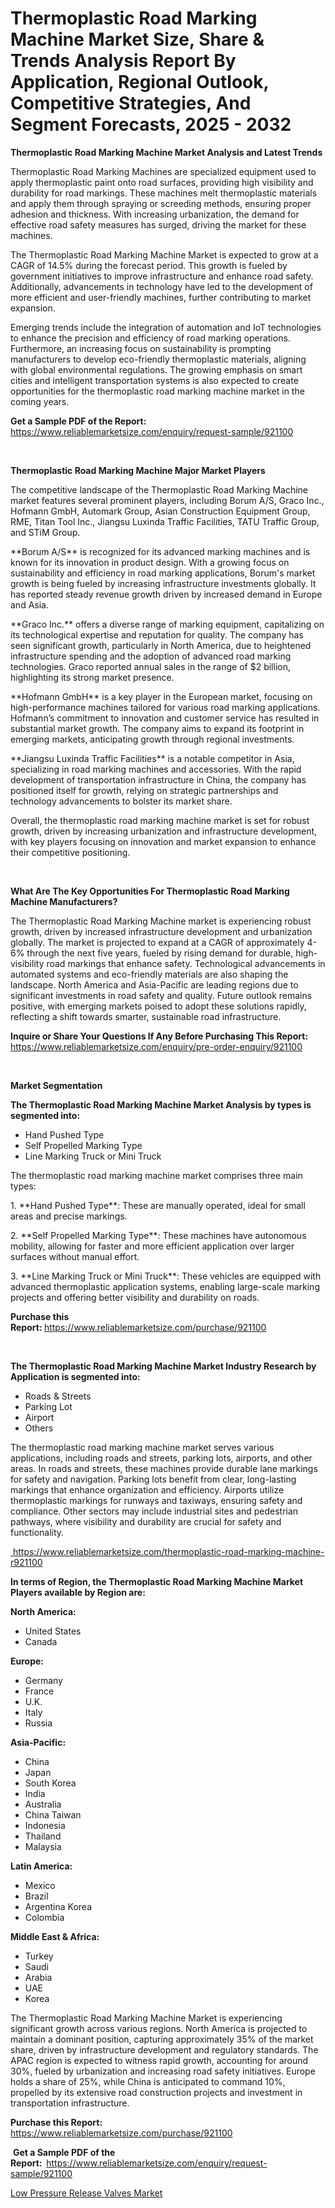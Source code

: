 <p><h1>Thermoplastic Road Marking Machine Market Size, Share & Trends Analysis Report By Application, Regional Outlook, Competitive Strategies, And Segment Forecasts, 2025 - 2032</h1></p><p><strong>Thermoplastic Road Marking Machine Market Analysis and Latest Trends</strong></p>
<p><p>Thermoplastic Road Marking Machines are specialized equipment used to apply thermoplastic paint onto road surfaces, providing high visibility and durability for road markings. These machines melt thermoplastic materials and apply them through spraying or screeding methods, ensuring proper adhesion and thickness. With increasing urbanization, the demand for effective road safety measures has surged, driving the market for these machines.</p><p>The Thermoplastic Road Marking Machine Market is expected to grow at a CAGR of 14.5% during the forecast period. This growth is fueled by government initiatives to improve infrastructure and enhance road safety. Additionally, advancements in technology have led to the development of more efficient and user-friendly machines, further contributing to market expansion. </p><p>Emerging trends include the integration of automation and IoT technologies to enhance the precision and efficiency of road marking operations. Furthermore, an increasing focus on sustainability is prompting manufacturers to develop eco-friendly thermoplastic materials, aligning with global environmental regulations. The growing emphasis on smart cities and intelligent transportation systems is also expected to create opportunities for the thermoplastic road marking machine market in the coming years.</p></p>
<p><strong>Get a Sample PDF of the Report:&nbsp;</strong> <a href="https://www.reliablemarketsize.com/enquiry/request-sample/921100?utm_campaign=3458&utm_medium=2&utm_source=Github&utm_content=ia&utm_term=08042025&utm_id=thermoplastic-road-marking-machine">https://www.reliablemarketsize.com/enquiry/request-sample/921100</a></p>
<p>&nbsp;</p>
<p><strong>Thermoplastic Road Marking Machine Major Market Players</strong></p>
<p><p>The competitive landscape of the Thermoplastic Road Marking Machine market features several prominent players, including Borum A/S, Graco Inc., Hofmann GmbH, Automark Group, Asian Construction Equipment Group, RME, Titan Tool Inc., Jiangsu Luxinda Traffic Facilities, TATU Traffic Group, and STiM Group. </p><p>**Borum A/S** is recognized for its advanced marking machines and is known for its innovation in product design. With a growing focus on sustainability and efficiency in road marking applications, Borum's market growth is being fueled by increasing infrastructure investments globally. It has reported steady revenue growth driven by increased demand in Europe and Asia.</p><p>**Graco Inc.** offers a diverse range of marking equipment, capitalizing on its technological expertise and reputation for quality. The company has seen significant growth, particularly in North America, due to heightened infrastructure spending and the adoption of advanced road marking technologies. Graco reported annual sales in the range of $2 billion, highlighting its strong market presence.</p><p>**Hofmann GmbH** is a key player in the European market, focusing on high-performance machines tailored for various road marking applications. Hofmann’s commitment to innovation and customer service has resulted in substantial market growth. The company aims to expand its footprint in emerging markets, anticipating growth through regional investments.</p><p>**Jiangsu Luxinda Traffic Facilities** is a notable competitor in Asia, specializing in road marking machines and accessories. With the rapid development of transportation infrastructure in China, the company has positioned itself for growth, relying on strategic partnerships and technology advancements to bolster its market share.</p><p>Overall, the thermoplastic road marking machine market is set for robust growth, driven by increasing urbanization and infrastructure development, with key players focusing on innovation and market expansion to enhance their competitive positioning.</p></p>
<p>&nbsp;</p>
<p><strong>What Are The Key Opportunities For Thermoplastic Road Marking Machine Manufacturers?</strong></p>
<p><p>The Thermoplastic Road Marking Machine market is experiencing robust growth, driven by increased infrastructure development and urbanization globally. The market is projected to expand at a CAGR of approximately 4-6% through the next five years, fueled by rising demand for durable, high-visibility road markings that enhance safety. Technological advancements in automated systems and eco-friendly materials are also shaping the landscape. North America and Asia-Pacific are leading regions due to significant investments in road safety and quality. Future outlook remains positive, with emerging markets poised to adopt these solutions rapidly, reflecting a shift towards smarter, sustainable road infrastructure.</p></p>
<p><strong>Inquire or Share Your Questions If Any Before Purchasing This Report:</strong> <a href="https://www.reliablemarketsize.com/enquiry/pre-order-enquiry/921100?utm_campaign=3458&utm_medium=2&utm_source=Github&utm_content=ia&utm_term=08042025&utm_id=thermoplastic-road-marking-machine">https://www.reliablemarketsize.com/enquiry/pre-order-enquiry/921100</a></p>
<p>&nbsp;</p>
<p><strong>Market Segmentation</strong></p>
<p><strong>The Thermoplastic Road Marking Machine Market Analysis by types is segmented into:</strong></p>
<p><ul><li>Hand Pushed Type</li><li>Self Propelled Marking Type</li><li>Line Marking Truck or Mini Truck</li></ul></p>
<p><p>The thermoplastic road marking machine market comprises three main types: </p><p>1. **Hand Pushed Type**: These are manually operated, ideal for small areas and precise markings. </p><p>2. **Self Propelled Marking Type**: These machines have autonomous mobility, allowing for faster and more efficient application over larger surfaces without manual effort. </p><p>3. **Line Marking Truck or Mini Truck**: These vehicles are equipped with advanced thermoplastic application systems, enabling large-scale marking projects and offering better visibility and durability on roads.</p></p>
<p><strong>Purchase this Report:&nbsp;</strong><a href="https://www.reliablemarketsize.com/purchase/921100?utm_campaign=3458&utm_medium=2&utm_source=Github&utm_content=ia&utm_term=08042025&utm_id=thermoplastic-road-marking-machine">https://www.reliablemarketsize.com/purchase/921100</a></p>
<p>&nbsp;</p>
<p><strong>The Thermoplastic Road Marking Machine Market Industry Research by Application is segmented into:</strong></p>
<p><ul><li>Roads & Streets</li><li>Parking Lot</li><li>Airport</li><li>Others</li></ul></p>
<p><p>The thermoplastic road marking machine market serves various applications, including roads and streets, parking lots, airports, and other areas. In roads and streets, these machines provide durable lane markings for safety and navigation. Parking lots benefit from clear, long-lasting markings that enhance organization and efficiency. Airports utilize thermoplastic markings for runways and taxiways, ensuring safety and compliance. Other sectors may include industrial sites and pedestrian pathways, where visibility and durability are crucial for safety and functionality.</p></p>
<p><a href="https://www.reliablemarketsize.com/thermoplastic-road-marking-machine-r921100?utm_campaign=3458&utm_medium=2&utm_source=Github&utm_content=ia&utm_term=08042025&utm_id=thermoplastic-road-marking-machine">&nbsp;https://www.reliablemarketsize.com/thermoplastic-road-marking-machine-r921100</a></p>
<p><strong>In terms of Region, the Thermoplastic Road Marking Machine Market Players available by Region are:</strong></p>
<p>
    <p> <strong> North America: </strong>
        <ul>
            <li>United States</li>
            <li>Canada</li>
        </ul>
        </p> 
    <p> <strong> Europe: </strong>
        <ul>
            <li>Germany</li>
            <li>France</li>
            <li>U.K.</li>
            <li>Italy</li>
            <li>Russia</li>
        </ul>
        </p> 
    <p> <strong> Asia-Pacific: </strong>
        <ul>
            <li>China</li>
            <li>Japan</li>
            <li>South Korea</li>
            <li>India</li>
            <li>Australia</li>
            <li>China Taiwan</li>
            <li>Indonesia</li>
            <li>Thailand</li>
            <li>Malaysia</li>
        </ul>
        </p> 
    <p> <strong> Latin America: </strong>
        <ul>
            <li>Mexico</li>
            <li>Brazil</li>
            <li>Argentina Korea</li>
            <li>Colombia</li>
        </ul>
        </p> 
    <p> <strong> Middle East & Africa: </strong>
        <ul>
            <li>Turkey</li>
            <li>Saudi</li>
            <li>Arabia</li>
            <li>UAE</li>
            <li>Korea</li>
        </ul>
    </p>
    </p>
<p><p>The Thermoplastic Road Marking Machine Market is experiencing significant growth across various regions. North America is projected to maintain a dominant position, capturing approximately 35% of the market share, driven by infrastructure development and regulatory standards. The APAC region is expected to witness rapid growth, accounting for around 30%, fueled by urbanization and increasing road safety initiatives. Europe holds a share of 25%, while China is anticipated to command 10%, propelled by its extensive road construction projects and investment in transportation infrastructure.</p></p>
<p><strong>Purchase this Report: </strong><a href="https://www.reliablemarketsize.com/purchase/921100?utm_campaign=3458&utm_medium=2&utm_source=Github&utm_content=ia&utm_term=08042025&utm_id=thermoplastic-road-marking-machine">https://www.reliablemarketsize.com/purchase/921100</a></p>
<p>&nbsp;<strong>Get a Sample PDF of the Report:&nbsp;&nbsp;</strong><a href="https://www.reliablemarketsize.com/enquiry/request-sample/921100?utm_campaign=3458&utm_medium=2&utm_source=Github&utm_content=ia&utm_term=08042025&utm_id=thermoplastic-road-marking-machine">https://www.reliablemarketsize.com/enquiry/request-sample/921100</a></p>
<p><strong></strong></p>
<p><p><a href="https://github.com/scaseiargas/Market-Research-Report-List-1/blob/main/low-pressure-release-valves-market.md?utm_campaign=3458&utm_medium=2&utm_source=Github&utm_content=ia&utm_term=08042025&utm_id=thermoplastic-road-marking-machine">Low Pressure Release Valves Market</a></p></p>